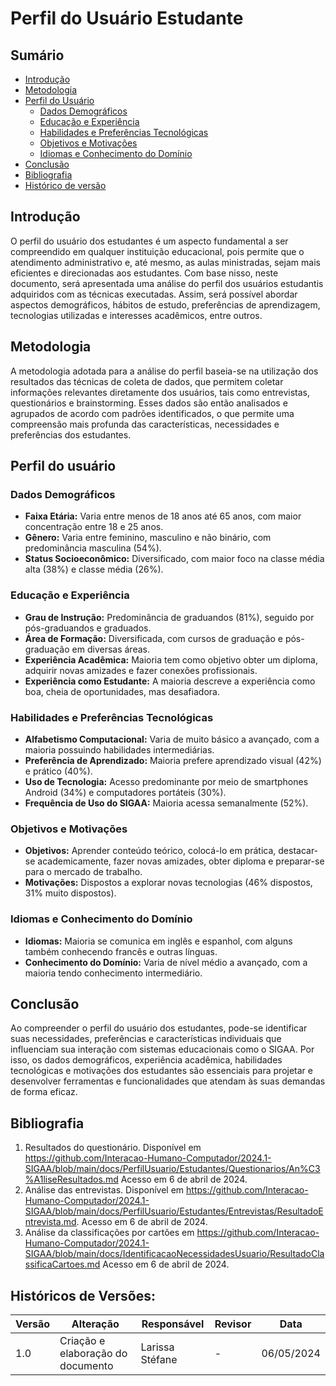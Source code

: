 # Perfil do Usuário Estudante

## Sumário
* [Introdução](#Introdução)
* [Metodologia](#Metodologia)
* [Perfil do Usuário](#Perfil-do-Usuário)
    * [Dados Demográficos](#Dados-Demográficos)
    * [Educação e Experiência](#Educação-e-Experiência)
    * [Habilidades e Preferências Tecnológicas](#Habilidades-e-Preferências-Tecnológicas)
    * [Objetivos e Motivações](#Objetivos-e-Motivações)
    * [Idiomas e Conhecimento do Domínio](#Idiomas-e-Conhecimento-do-Domínio)
* [Conclusão](#Conclusão)
* [Bibliografia](#Bibliografia)
* [Histórico de versão](#Histórico-de-versão)


## Introdução

O perfil do usuário dos estudantes é um aspecto fundamental a ser compreendido em qualquer instituição educacional, pois permite que o atendimento administrativo e, até mesmo, as aulas ministradas, sejam mais eficientes e direcionadas aos estudantes. Com base nisso, neste documento, será apresentada uma análise do perfil dos usuários estudantis adquiridos com as técnicas executadas. Assim, será possível abordar aspectos demográficos, hábitos de estudo, preferências de aprendizagem, tecnologias utilizadas e interesses acadêmicos, entre outros.


## Metodologia

A metodologia adotada para a análise do perfil baseia-se na utilização dos resultados das técnicas de coleta de dados,  que permitem coletar informações relevantes diretamente dos usuários, tais como entrevistas, questionários e brainstorming. Esses dados são então analisados e agrupados de acordo com padrões identificados, o que permite uma compreensão mais profunda das características, necessidades e preferências dos estudantes. 


## Perfil do usuário

### Dados Demográficos

- **Faixa Etária:** Varia entre menos de 18 anos até 65 anos, com maior concentração entre 18 e 25 anos.
- **Gênero:** Varia entre feminino, masculino e não binário, com predominância masculina (54%).
- **Status Socioeconômico:** Diversificado, com maior foco na classe média alta (38%) e classe média (26%).

### Educação e Experiência

- **Grau de Instrução:** Predominância de graduandos (81%), seguido por pós-graduandos e graduados.
- **Área de Formação:** Diversificada, com cursos de graduação e pós-graduação em diversas áreas.
- **Experiência Acadêmica:** Maioria tem como objetivo obter um diploma, adquirir novas amizades e fazer conexões profissionais.
- **Experiência como Estudante:** A maioria descreve a experiência como boa, cheia de oportunidades, mas desafiadora.

### Habilidades e Preferências Tecnológicas

- **Alfabetismo Computacional:** Varia de muito básico a avançado, com a maioria possuindo habilidades intermediárias.
- **Preferência de Aprendizado:** Maioria prefere aprendizado visual (42%) e prático (40%).
- **Uso de Tecnologia:** Acesso predominante por meio de smartphones Android (34%) e computadores portáteis (30%).
- **Frequência de Uso do SIGAA:** Maioria acessa semanalmente (52%).

### Objetivos e Motivações

- **Objetivos:** Aprender conteúdo teórico, colocá-lo em prática, destacar-se academicamente, fazer novas amizades, obter diploma e preparar-se para o mercado de trabalho.
- **Motivações:** Dispostos a explorar novas tecnologias (46% dispostos, 31% muito dispostos).

### Idiomas e Conhecimento do Domínio

- **Idiomas:** Maioria se comunica em inglês e espanhol, com alguns também conhecendo francês e outras línguas.
- **Conhecimento do Domínio:** Varia de nível médio a avançado, com a maioria tendo conhecimento intermediário.


## Conclusão

Ao compreender o perfil do usuário dos estudantes, pode-se identificar suas necessidades, preferências e características individuais que influenciam sua interação com sistemas educacionais como o SIGAA. Por isso, os dados demográficos, experiência acadêmica, habilidades tecnológicas e motivações dos estudantes são essenciais para projetar e desenvolver ferramentas e funcionalidades que atendam às suas demandas de forma eficaz. 

## Bibliografia

1. Resultados do questionário. Disponível em <https://github.com/Interacao-Humano-Computador/2024.1-SIGAA/blob/main/docs/PerfilUsuario/Estudantes/Questionarios/An%C3%A1liseResultados.md> Acesso em 6 de abril de 2024.
2. Análise das entrevistas. Disponível em <https://github.com/Interacao-Humano-Computador/2024.1-SIGAA/blob/main/docs/PerfilUsuario/Estudantes/Entrevistas/ResultadoEntrevista.md>. Acesso em 6 de abril de 2024.
3. Análise da classificações por cartões em <https://github.com/Interacao-Humano-Computador/2024.1-SIGAA/blob/main/docs/IdentificacaoNecessidadesUsuario/ResultadoClassificaCartoes.md>  Acesso em 6 de abril de 2024.


## Históricos de Versões:

| Versão | Alteração | Responsável | Revisor | Data |
| - | - | - | - | - |
| 1.0 | Criação e elaboração do documento | Larissa Stéfane | - | 06/05/2024 |
